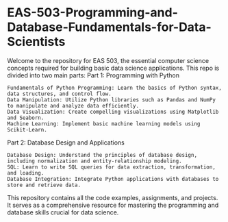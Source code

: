 # EAS-503-Programming-and-Database-Fundamentals-for-Data-Scientists

Welcome to the repository for EAS 503, the essential computer science concepts required for building basic data science applications. This repo is divided into two main parts:
Part 1: Programming with Python

    Fundamentals of Python Programming: Learn the basics of Python syntax, data structures, and control flow.
    Data Manipulation: Utilize Python libraries such as Pandas and NumPy to manipulate and analyze data efficiently.
    Data Visualization: Create compelling visualizations using Matplotlib and Seaborn.
    Machine Learning: Implement basic machine learning models using Scikit-Learn.

Part 2: Database Design and Applications

    Database Design: Understand the principles of database design, including normalization and entity-relationship modeling.
    SQL: Learn to write SQL queries for data extraction, transformation, and loading.
    Database Integration: Integrate Python applications with databases to store and retrieve data.

This repository contains all the code examples, assignments, and projects. It serves as a comprehensive resource for mastering the programming and database skills crucial for data science.
